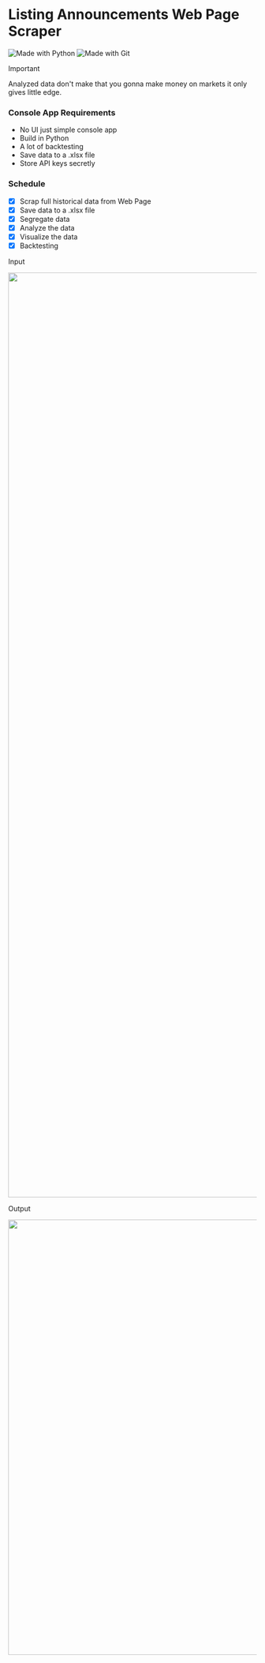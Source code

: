 # Listing Announcements Web Page Scraper

![Made with Python](https://img.shields.io/badge/python-3670A0?style=for-the-badge&logo=python&logoColor=ffdd54) ![Made with Git](https://img.shields.io/badge/git-%23F05033.svg?style=for-the-badge&logo=git&logoColor=white)

> [!IMPORTANT]  
> Analyzed data don't make that you gonna make money on markets it only gives little edge.

### Console App Requirements
  - No UI just simple console app
  - Build in Python
  - A lot of backtesting
  - Save data to a .xlsx file
  - Store API keys secretly

### Schedule
- [x] Scrap full historical data from Web Page
- [x] Save data to a .xlsx file
- [x] Segregate data
- [x] Analyze the data
- [x] Visualize the data
- [x] Backtesting

Input
<p align="center">
  <img width="1920" height="1874" src="https://drive.google.com/uc?export=view&id=1QUjtUKJdeOvmGBm-iTsDknr_AKYMiyCf">

Output
<p align="center">
  <img width="1657" height="882" src="https://drive.google.com/uc?export=view&id=1LTFI6-m7XbRI8-NLqggVAGTgypr0-dmr">
                                     
                                     